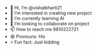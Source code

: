 - 👋 Hi, I’m @vishalbharti21
- 👀 I’m interested in creating new project
- 🌱 I’m currently learning AI
- 💞️ I’m looking to collaborate on project
-  📫 How to reach me 9810222721
- 😄 Pronouns: His
- ⚡ Fun fact: Just kidding

<!---
vishalbharti21/vishalbharti21 is a ✨ special ✨ repository because its `README.md` (this file) appears on your GitHub profile.
You can click the Preview link to take a look at your changes.
--->
